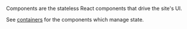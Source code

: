 Components are the stateless React components that drive the site's UI.

See [containers](./../containers) for the components which manage state.

